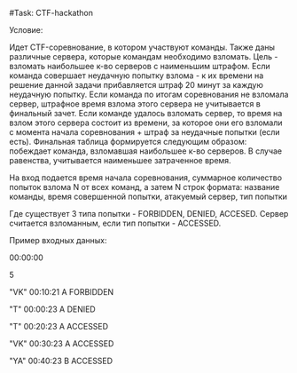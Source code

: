#Task: CTF-hackathon

Условие: 

Идет CTF-соревнование, в котором участвуют команды. Также даны различные сервера, которые командам необходимо взломать. Цель - взломать наибольшее к-во серверов с наименьшим штрафом. 
Если команда совершает неудачную попытку взлома - к их времени на решение данной задачи прибавляется штраф 20 минут за каждую неудачную попытку. 
Если команда по итогам соревнования не взломала сервер, штрафное время взлома этого сервера не учитывается в финальный зачет.
Если команде удалось взломать сервер, то время на взлом этого сервера состоит из времени, за которое они его взломали с момента начала соревнования + штраф за неудачные попытки (если есть).
Финальная таблица формируется следующим образом: побеждает команда, взломавшая наибольшее к-во серверов. В случае равенства, учитывается наименьшее затраченное время.

На вход подается время начала соревнования, суммарное количество попыток взлома N от всех команд, а затем N строк формата: 
название команды, время совершенной попытки, атакуемый сервер, тип попытки

Где существует 3 типа попытки - FORBIDDEN, DENIED, ACCESED. Сервер считается взломанным, если тип попытки - ACCESSED.

Пример входных данных:

00:00:00

5

"VK" 00:10:21 A FORBIDDEN

"T" 00:00:23 A DENIED

"T" 00:20:23 A ACCESSED

"VK" 00:30:23 A ACCESSED

"YA" 00:40:23 B ACCESSED
